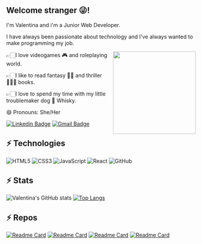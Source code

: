 ## Welcome stranger 😜! 
<p>I'm Valentina and i'm a Junior Web Developer.</p>
<p>I have always been passionate about technology and I've always wanted to make programming my job.</p>
<img src="https://imgur.com/xQDskUs.png" align="right" height="220" />
<p>👉🏻I love videogames 🎮 and roleplaying world.</p>
<p>👉🏻I like to read fantasy 🧙‍♂️ and thriller 🕵🏻‍♀️ books.</p>
<p>👉🏻I love to spend my time with my little troublemaker dog 🐶 Whisky.</p>

😄 Pronouns: She/Her

[![Linkedin Badge](https://img.shields.io/badge/-ValentinaUrzì-blue?style=flat-square&logo=Linkedin&logoColor=white&link=https://www.linkedin.com/in/valentina-urzì-0a3a86183/)](https://www.linkedin.com/in/valentina-urzì-0a3a86183/)
[![Gmail Badge](https://img.shields.io/badge/-valentina.urzi@gmail.com-c14438?style=flat-square&logo=Gmail&logoColor=white&link=mailto:valentina.urzi@gmail.com)](mailto:valentina.urzi@gmail.com)

## ⚡ Technologies

![HTML5](https://img.shields.io/badge/-HTML5-E34F26?style=flat-square&logo=html5&logoColor=white)
![CSS3](https://img.shields.io/badge/-CSS3-1572B6?style=flat-square&logo=css3)
![JavaScript](https://img.shields.io/badge/-JavaScript-black?style=flat-square&logo=javascript)
![React](https://img.shields.io/badge/-React-black?style=flat-square&logo=react)
![GitHub](https://img.shields.io/badge/-GitHub-181717?style=flat-square&logo=github)

## ⚡ Stats

![Valentina's GitHub stats](https://github-readme-stats.vercel.app/api?username=ValentinaUrzi&count_private=true&show_icons=true&theme=dracula)
[![Top Langs](https://github-readme-stats.vercel.app/api/top-langs/?username=ValentinaUrzi&layout=compact)](https://github.com/ValentinaUrzi/github-readme-stats)

## ⚡ Repos

[![Readme Card](https://github-readme-stats.vercel.app/api/pin/?username=ValentinaUrzi&repo=LoL_Project)](https://lol-project-kappa.vercel.app)
[![Readme Card](https://github-readme-stats.vercel.app/api/pin/?username=ValentinaUrzi&repo=Drinkpedia)](https://drinkpedia.vercel.app)
[![Readme Card](https://github-readme-stats.vercel.app/api/pin/?username=ValentinaUrzi&repo=Great_Market)](https://great-market.vercel.app)
[![Readme Card](https://github-readme-stats.vercel.app/api/pin/?username=ValentinaUrzi&repo=Disney-Plus-Clone)](https://disney-plus-clone-iota.vercel.app)
